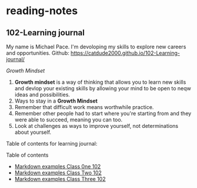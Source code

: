 # reading-notes
## 102-Learning journal

My name is Michael Pace.  I'm devoloping my skills to explore new careers and opportunities.
Github: https://catdude2000.github.io/102-Learning-journal/

*Growth Mindset*
1. **Growth mindset** is a way of thinking that allows you to learn new skills and devlop your existing skills by allowing your mind to be open to neqw ideas and possibilities.
2. Ways to stay in a **Growth Mindset** 
  1. Remember that difficult work means worthwhile practice.
  2. Remember other people had to start where you're starting from and they were able to succeed, meaning you can too.
  3. Look at challenges as ways to improve yourself, not determinations about yourself.

Table of contents for learning journal:

Table of contents
- [Markdown examples Class 0ne 102](/markdown.md)
- [Markdown examples Class Two 102](/markdown.md)
- [Markdown examples Class Three 102](/markdown.md)
